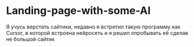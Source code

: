 # Landing-page-with-some-AI
Я учусь верстать сайтики, недавно я встретил такую программу как Cursor, в которой встроена нейросеть и я решил опробывать её сделав не большой сайтик
